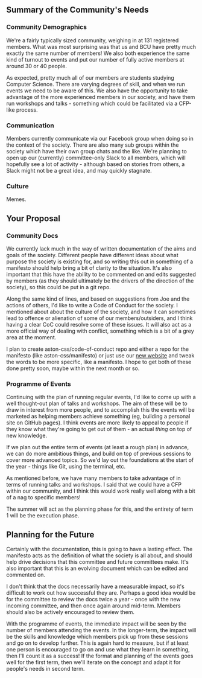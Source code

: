 ## Summary of the Community's Needs

### Community Demographics

We're a fairly typically sized community, weighing in at 131 registered members. What was most surprising was that us and BCU have pretty much exactly the same number of members! We also both experience the same kind of turnout to events and put our number of fully active members at around 30 or 40 people.

As expected, pretty much all of our members are students studying Computer Science. There are varying degrees of skill, and when we run events we need to be aware of this. We also have the opportunity to take advantage of the more experienced members in our society, and have them run workshops and talks - something which could be facilitated via a CFP-like process.

### Communication

Members currently communicate via our Facebook group when doing so in the context of the society. There are also many sub groups within the society which have their own group chats and the like. We're planning to open up our (currently) committee-only Slack to all members, which will hopefully see a lot of activity - although based on stories from others, a Slack might not be a great idea, and may quickly stagnate.

### Culture

Memes.

## Your Proposal

### Community Docs

We currently lack much in the way of written documentation of the aims and goals of the society. Different people have different ideas about what purpose the society is existing for, and so writing this out in something of a manifesto should help bring a bit of clarity to the situation. It's also important that this have the ability to be commented on and edits suggested by members (as they should ultimately be the drivers of the direction of the society), so this could be put in a git repo.

Along the same kind of lines, and based on suggestions from Joe and the actions of others, I'd like to write a Code of Conduct for the society. I mentioned about about the culture of the society, and how it can sometimes lead to offence or alienation of some of our members/outsiders, and I think having a clear CoC could resolve some of these issues. It will also act as a more official way of dealing with conflict, something which is a bit of a grey area at the moment.

I plan to create aston-css/code-of-conduct repo and either a repo for the manifesto (like aston-css/manifesto) or just use our [new website](https://astoncss.com/) and tweak the words to be more specific, like a manifesto. I hope to get both of these done pretty soon, maybe within the next month or so.

### Programme of Events

Continuing with the plan of running regular events, I'd like to come up with a well thought-out plan of talks and workshops. The aim of these will be to draw in interest from more people, and to accomplish this the events will be marketed as helping members achieve something (eg, building a personal site on GitHub pages). I think events are more likely to appeal to people if they know what they're going to get out of them - an actual _thing_ on top of new knowledge.

If we plan out the entire term of events (at least a rough plan) in advance, we can do more ambitious things, and build on top of previous sessions to cover more advanced topics. So we'd lay out the foundations at the start of the year - things like Git, using the terminal, etc.

As mentioned before, we have many members to take advantage of in terms of running talks and workshops. I said that we could have a CFP within our community, and I think this would work really well along with a bit of a nag to specific members!

The summer will act as the planning phase for this, and the entirety of term 1 will be the execution phase.

## Planning for the Future

Certainly with the documentation, this is going to have a lasting effect. The manifesto acts as the definition of what the society is all about, and should help drive decisions that this committee and future committees make. It's also important that this is an evolving document which can be edited and commented on.

I don't think that the docs necessarily have a measurable impact, so it's difficult to work out how successful they are. Perhaps a good idea would be for the committee to review the docs twice a year - once with the new incoming committee, and then once again around mid-term. Members should also be actively encouraged to review them.

With the programme of events, the immediate impact will be seen by the number of members attending the events. In the longer-term, the impact will be the skills and knowledge which members pick up from these sessions and go on to develop further. This is again hard to measure, but if at least one person is encouraged to go on and use what they learn in something, then I'll count it as a success! If the format and planning of the events goes well for the first term, then we'll iterate on the concept and adapt it for people's needs in second term.
